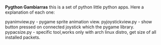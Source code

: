 __Pygthon Gambiarras__
this is a set of python little python apps. Here a explanation of each one:

pyanimview.py - pygame sprite animation view.
pyjoystickview.py - show button pressed on connected joystick which the pygame library.
pypacsize.py - specific tool,works only with arch linux distro, get size of all installed packets.
